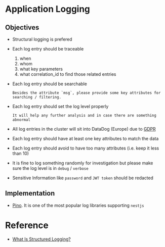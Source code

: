 # Application Logging

## Objectives

- Structural logging is prefered
- Each log entry should be traceable
  1. when
  2. whom
  3. what key parameters
  4. what correlation_id to find those related entries
- Each log entry should be searchable

      Besides the attribute `msg`, please provide some key attributes for searching / filtering.

- Each log entry should set the log level properly

      It will help any further analysis and in case there are something abnormal

- All log entries in the cluster will sit into DataDog (Europe) due to [GDPR](https://www.wired.co.uk/article/what-is-gdpr-uk-eu-legislation-compliance-summary-fines-2018 "https://www.wired.co.uk/article/what-is-gdpr-uk-eu-legislation-compliance-summary-fines-2018")
- Each log entry should have at least one key attributes to match the data
- Each log entry should avoid to have too many attributes (i.e. keep it less than 10)
- It is fine to log something randomly for investigation but please make sure the log level is in `debug` / `verbose`
- Sensitive Information like `password` and `JWT token` should be redacted

## Implementation

- [Pino](https://github.com/pinojs/pino "https://github.com/pinojs/pino"). It is one of the most popular log libraries supporting `nestjs`

# Reference

- [What Is Structured Logging?](https://sematext.com/glossary/structured-logging "https://sematext.com/glossary/structured-logging")
